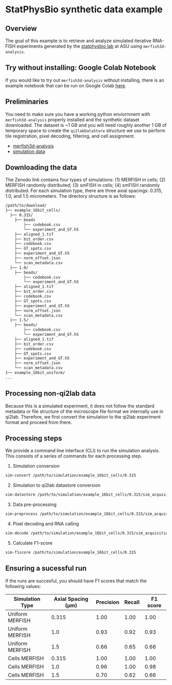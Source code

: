 # StatPhysBio synthetic data example

## Overview

The goal of this example is to retrieve and analyze simulated iterative RNA-FISH experiments generated by the [statphysbio lab](https://labpresse.com/) at ASU using `merfish3d-analysis`.

## Try without installing: Google Colab Notebook

If you would like to try out `merfish3d-analysis` without installing, there is an example notebook that can be run on Google Colab [here](https://colab.research.google.com/github/QI2lab/merfish3d-analysis/blob/main/examples/notebooks/Simulated_random_molecules.ipynb).

## Preliminaries

You need to make sure you have a working python enviornment with `merfish3d-analysis` properly installed and the synthetic dataset downloaded. The dataset is ~1 GB and you will need roughly another 1 GB of temporary space to create the `qi2labDataStore` structure we use to perform tile registration, pixel decoding, filtering, and cell assignment.

- [merfish3d-analysis](https://www.github.com/qi2lab/merfish3d-analysis)
- [simulation data](https://zenodo.org/records/17274305/files/merfish3d_analysis-simulation.zip?download=1)

## Downloading the data

The Zenodo link contains four types of simulations: (1) MERFISH in cells; (2) MERFISH randomly distributed; (3) smFISH in cells; (4) smFISH randomly distributed. For each simulation type, there are three axial spacings: 0.315, 1.0, and 1.5 micrometers. The directory structure is as follows:  

```bash
/path/to/download/
├── example_16bit_cells/
  ├── 0.315/
    ├── beads
        ├── codebook.csv
        └── experiment_and_GT.h5
    ├── aligned_1.tif
    ├── bit_order.csv
    ├── codebook.csv
    ├── GT_spots.csv
    ├── experiment_and_GT.h5
    ├── norm_offset.json
    └── scan_metadata.csv
  ├── 1.0/
    ├── beads/
        ├── codebook.csv
        └── experiment_and_GT.h5
    ├── aligned_1.tif
    ├── bit_order.csv
    ├── codebook.csv
    ├── GT_spots.csv
    ├── experiment_and_GT.h5
    ├── norm_offset.json
    └── scan_metadata.csv
  ├── 1.5/
    ├── beads/
        ├── codebook.csv
        └── experiment_and_GT.h5
    ├── aligned_1.tif
    ├── bit_order.csv
    ├── codebook.csv
    ├── GT_spots.csv
    ├── experiment_and_GT.h5
    ├── norm_offset.json
    └── scan_metadata.csv
├── example_16bit_uniform/
...
```

## Processing non-qi2lab data

Because this is a simulated experiment, it does not follow the standard metadata or file structure of the microscope file format we internally use in qi2lab. Therefore, we first convert the simulation to the qi2lab experiment format and proceed from there.

## Processing steps

We provide a command line interface (CLI) to run the simulation analysis. This consists of a series of commands for each processing step.

1. Simulation conversion
```bash
sim-convert /path/to/simulation/example_16bit_cells/0.315
```
2. Simulation to qi2lab datastore conversion
```bash
sim-datastore /path/to/simulation/example_16bit_cells/0.315/sim_acquisition
```
3. Data pre-processing
```bash
sim-preprocess /path/to/simulation/example_16bit_cells/0.315/sim_acquisition
```
4. Pixel decoding and RNA calling
```bash
sim-decode /path/to/simulation/example_16bit_cells/0.315/sim_acquisition
```
5. Calculate F1-score
```bash
sim-f1score /path/to/simulation/example_16bit_cells/0.315
```

## Ensuring a sucessful run

If the runs are succesful, you should have F1 scores that match the following values:

| Simulation Type | Axial Spacing (µm) | Precision | Recall | F1 score |
| --------------- | ------------------ | --------- | ------ | -------- |
| Uniform MERFISH | 0.315              | 1.00      | 1.00   | 1.00     |
| Uniform MERFISH | 1.0                | 0.93      | 0.92   | 0.93     |
| Uniform MERFISH | 1.5                | 0.66      | 0.65   | 0.66     |
| Cells MERFISH   | 0.315              | 1.00      | 1.00   | 1.00     |
| Cells MERFISH   | 1.0                | 0.96      | 1.00   | 0.98     |
| Cells MERFISH   | 1.5                | 0.70      | 0.62   | 0.66     |
